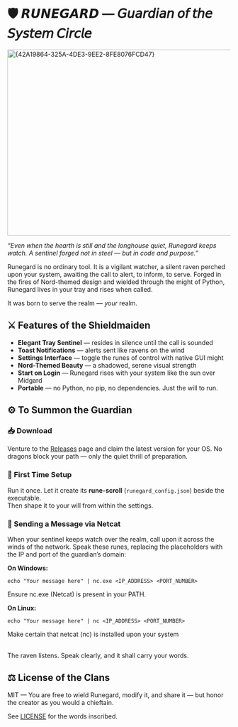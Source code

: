 # 🛡️ 𝙍𝙐𝙉𝙀𝙂𝘼𝙍𝘿 — 𝘎𝘶𝘢𝘳𝘥𝘪𝘢𝘯 𝘰𝘧 𝘵𝘩𝘦 𝘚𝘺𝘴𝘵𝘦𝘮 𝘊𝘪𝘳𝘤𝘭𝘦

<img width="754" height="419" alt="{42A19864-325A-4DE3-9EE2-8FE8076FCD47}" src="https://github.com/user-attachments/assets/5fc1bd74-c78f-4ee4-8bd4-a1b4c36c2637" />

*“Even when the hearth is still and the longhouse quiet, *Runegard* keeps watch. A sentinel forged not in steel — but in code and purpose.”*

Runegard is no ordinary tool. It is a vigilant watcher, a silent raven perched upon your system, awaiting the call to alert, to inform, to serve. Forged in the fires of Nord-themed design and wielded through the might of Python, Runegard lives in your tray and rises when called.

It was born to serve the realm — *your* realm.

## ⚔️ Features of the Shieldmaiden


- **Elegant Tray Sentinel** — resides in silence until the call is sounded  
- **Toast Notifications** — alerts sent like ravens on the wind  
- **Settings Interface** — toggle the runes of control with native GUI might  
- **Nord-Themed Beauty** — a shadowed, serene visual strength  
- **Start on Login** — Runegard rises with your system like the sun over Midgard  
- **Portable** — no Python, no pip, no dependencies. Just the will to run.

## ⚙️ To Summon the Guardian

### 📥 Download

Venture to the [Releases](https://github.com/DrakkarWolf/runegard/releases) page and claim the latest version for your OS. No dragons block your path — only the quiet thrill of preparation.

### 🧭 First Time Setup

Run it once. Let it create its **rune-scroll** (`runegard_config.json`) beside the executable.  
Then shape it to your will from within the settings.

### 💬 Sending a Message via Netcat

When your sentinel keeps watch over the realm, call upon it across the winds of the network. Speak these 
runes, replacing the placeholders with the IP and port of the guardian’s domain:

**On Windows:**
```
echo "Your message here" | nc.exe <IP_ADDRESS> <PORT_NUMBER>
```
Ensure nc.exe (Netcat) is present in your PATH.<br>

**On Linux:**
```
echo "Your message here" | nc <IP_ADDRESS> <PORT_NUMBER>
```
Make certain that netcat (nc) is installed upon your system<br><br>

The raven listens. Speak clearly, and it shall carry your words.

## ⚖️ License of the Clans
MIT — You are free to wield Runegard, modify it, and share it — but honor the creator as you would a chieftain.

See [LICENSE](https://github.com/DrakkarWolf/Runegard/blob/main/LICENSE) for the words inscribed.
